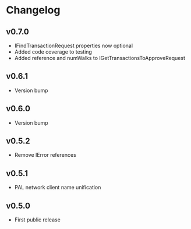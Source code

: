 # Changelog

## v0.7.0

* IFindTransactionRequest properties now optional
* Added code coverage to testing
* Added reference and numWalks to IGetTransactionsToApproveRequest

## v0.6.1

* Version bump

## v0.6.0

* Version bump

## v0.5.2

* Remove IError references

## v0.5.1

* PAL network client name unification

## v0.5.0

* First public release